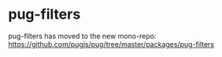 # pug-filters

pug-filters has moved to the new mono-repo: https://github.com/pugjs/pug/tree/master/packages/pug-filters
